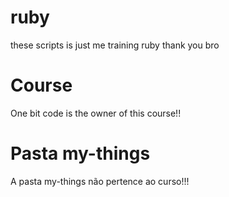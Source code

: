 # ruby
 these scripts is just me training ruby
 thank you bro

 # Course
 One bit code is the owner of this course!!

 # Pasta my-things
 A pasta my-things não pertence ao curso!!!

